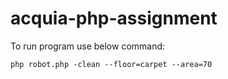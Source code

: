 # acquia-php-assignment

To run program use below command:



    php robot.php -clean --floor=carpet --area=70
